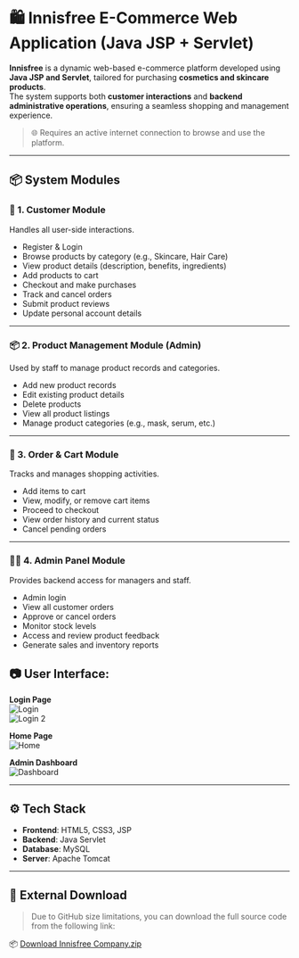 # 🛍️ Innisfree E-Commerce Web Application (Java JSP + Servlet)

**Innisfree** is a dynamic web-based e-commerce platform developed using **Java JSP and Servlet**, tailored for purchasing **cosmetics and skincare products**.  
The system supports both **customer interactions** and **backend administrative operations**, ensuring a seamless shopping and management experience.

> 🌐 Requires an active internet connection to browse and use the platform.

---

## 📦 System Modules

### 👤 1. Customer Module
Handles all user-side interactions.

- Register & Login  
- Browse products by category (e.g., Skincare, Hair Care)  
- View product details (description, benefits, ingredients)  
- Add products to cart  
- Checkout and make purchases  
- Track and cancel orders  
- Submit product reviews  
- Update personal account details  


---

### 📦 2. Product Management Module (Admin)
Used by staff to manage product records and categories.

- Add new product records  
- Edit existing product details  
- Delete products  
- View all product listings  
- Manage product categories (e.g., mask, serum, etc.)


---

### 🛒 3. Order & Cart Module
Tracks and manages shopping activities.

- Add items to cart  
- View, modify, or remove cart items  
- Proceed to checkout  
- View order history and current status  
- Cancel pending orders  


---

### 🧑‍💼 4. Admin Panel Module
Provides backend access for managers and staff.

- Admin login  
- View all customer orders  
- Approve or cancel orders  
- Monitor stock levels  
- Access and review product feedback  
- Generate sales and inventory reports  

## 📷 **User Interface:**  
**Login Page**  
![Login](https://github.com/user-attachments/assets/fa611f6b-7477-4491-9e3a-ad84a2624104)  
![Login 2](https://github.com/user-attachments/assets/7e76c945-5850-4994-9803-c67ed9de42c2)

**Home Page**  
![Home](https://github.com/user-attachments/assets/435c147c-a197-42fb-9586-94e61430e44f)

**Admin Dashboard**  
![Dashboard](https://github.com/user-attachments/assets/d78bdf2e-7099-4866-9719-d1bed32a6801)

---

## ⚙️ Tech Stack

- **Frontend**: HTML5, CSS3, JSP  
- **Backend**: Java Servlet  
- **Database**: MySQL  
- **Server**: Apache Tomcat  

---

## 🔗 External Download

> Due to GitHub size limitations, you can download the full source code from the following link:

📦 [Download Innisfree Company.zip]([https://drive.google.com/file/d/1H_qEjeY4AwrzL20CmrHvPO8EIbCf-4X3/view?usp=sharing])
